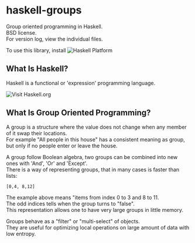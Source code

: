 haskell-groups
==============

Group oriented programming in Haskell.  
BSD license.  
For version log, view the individual files.  

To use this library, install ![Haskell Platform](http://www.haskell.org/platform/)  

## What Is Haskell?  

Haskell is a functional or 'expression' programming language.  

![Visit Haskell.org](http://www.haskell.org/haskellwiki/Haskell)

## What Is Group Oriented Programming?  

A group is a structure where the value does not change when any member of it swap their locations.  
For example "All people in this house" has a consistent meaning as group,  
but only if no people enter or leave the house.  

A group follow Boolean algebra, two groups can be combined into new ones with 'And', 'Or' and 'Except'.  
There is a way of representing groups, that in many cases is faster than lists:  

    [0,4, 8,12]
    
The example above means "items from index 0 to 3 and 8 to 11.  
The odd indices tells when the group turns to "false".  
This representation allows one to have very large groups in little memory.  

Groups behave as a "filter" or "multi-select" of objects.  
They are useful for optimizing local operations on large amount of data with low entropy.  

